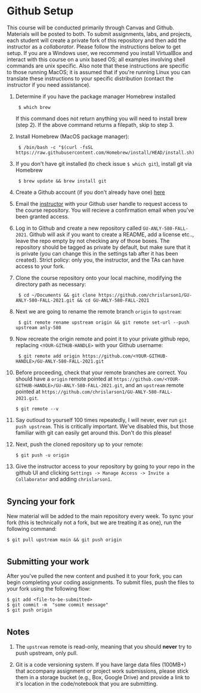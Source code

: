 # Github Setup

This course will be conducted primarily through Canvas and Github. Materials will be posted to both. To submit assignments, labs, and projects, each student will create a private fork of this repository and then add the instructor as a *collaborator*. Please follow the instructions below to get setup. If you are a Windows user, we recommend you install VirtualBox and interact with this course on a unix based OS; all examples involving shell commands are unix specific. Also note that these instructions are specific to those running MacOS; it is assumed that if you're running Linux you can translate these instructions to your specific distribution (contact the instructor if you need assistance).

1. Determine if you have the package manager Homebrew installed

    	$ which brew

    If this command does not return anything you will need to install brew (step 2). If the above command returns a filepath, skip to step 3.

2. Install Homebrew (MacOS package manager):

    	$ /bin/bash -c "$(curl -fsSL https://raw.githubusercontent.com/Homebrew/install/HEAD/install.sh)"

3. If you don't have git installed (to check issue `$ which git`), install git via Homebrew

    	$ brew update && brew install git
    	
4. Create a Github account (if you don't already have one) <a href="https://github.com/login">here</a>

5. Email the <a href="chris.larson@georgetown.edu">instructor</a> with your Github user handle to request access to the course repository. You will recieve a confirmation email when you've been granted access.

6. Log in to Github and create a new repository called `GU-ANLY-580-FALL-2021`. Github will ask if you want to create a README, add a license etc.., leave the repo empty by not checking any of those boxes. The repository should be tagged as private by default, but make sure that it is private (you can change this in the settings tab after it has been created). Strict policy: only you, the instructor, and the TAs can have access to your fork. 

7. Clone the course repository onto your local machine, modifying the directory path as necessary:

    	$ cd ~/Documents && git clone https://github.com/chrislarson1/GU-ANLY-580-FALL-2021.git && cd GU-ANLY-580-FALL-2021

8. Next we are going to rename the remote branch `origin` to `upstream`:

		$ git remote rename upstream origin && git remote set-url --push upstream anly-580

9. Now recreate the origin remote and point it to your private github repo, replacing `<YOUR-GITHUB-HANDLE>` with your Github username:

		$ git remote add origin https://github.com/<YOUR-GITHUB-HANDLE>/GU-ANLY-580-FALL-2021.git

10. Before proceeding, check that your remote branches are correct. You should have a `origin` remote pointed at `https://github.com/<YOUR-GITHUB-HANDLE>/GU-ANLY-580-FALL-2021.git`, and an `upstream` remote pointed at `https://github.com/chrislarson1/GU-ANLY-580-FALL-2021.git`.

		$ git remote --v

11. Say outloud to yourself 100 times repeatedly, I will never, ever run `git push upstream`. This is critically important. We've disabled this, but those familiar with git can easily get around this. Don't do this please!

12. Next, push the cloned repository up to your remote:

		$ git push -u origin

13. Give the instructor access to your repository by going to your repo in the github UI and clicking `Settings -> Manage Access -> Invite a Collaborator` and adding `chrislarson1`.

# 
##  Syncing your fork

New material will be added to the main repository every week. To sync your fork (this is technically not a fork, but we are treating it as one), run the following command:

	$ git pull upstream main && git push origin

#
## Submitting your work

After you've pulled the new content and pushed it to your fork, you can begin completing your coding assignments. To submit files, push the files to your fork using the following flow:

	$ git add <file-to-be-submitted>
	$ git commit -m  "some commit message"
	$ git push origin

#
## Notes

1. The `upstream` remote is read-only, meaning that you should **never** try to push upstream, only pull.

2. Git is a code versioning system. If you have large data files (100MB+) that accompany assignment or project work submissions, please stick them in a storage bucket (e.g., Box, Google Drive) and provide a link to it's location in the code/notebook that you are submitting.